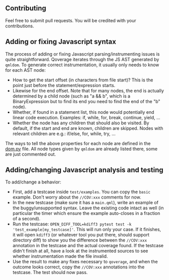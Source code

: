 ## Contributing

Feel free to submit pull requests. You will be credited with your contributions.

## Adding or fixing Javascript syntax

The process of adding or fixing Javascript parsing/instrumenting issues is quite straightforward. Qoverage iterates through the JS AST generated by `qmldom`. To generate correct instrumentation, it usually only needs to know for each AST node:

* How to get the start offset (in characters from file start)? This is the point just before the statement/expression starts.
* Likewise for the end offset. Note that for many nodes, the end is actually determined by a child node (such as "a && b", which is a BinaryExpression but to find its end you need to find the end of the "b" node).
* Whether, if found in a statement list, this node would potentially end linear code execution. Examples: if, while, for, break, continue, yield, ...
* Whether the node has any children that should also be visited. By default, if the start and end are known, children are skipped. Nodes with relevant children are e.g.: if/else, for, while, try, ...

The ways to tell the above properties for each node are defined in the [dom.py](qoverage/dom.py) file. All node types given by `qmldom` are already listed there, some are just commented out.

## Adding/changing Javascript analysis and testing

To add/change a behavior:

* First, add a testcase inside `test/examples`. You can copy the `basic` example. Don't worry about the `//COV:xxx` comments for now.
* In the new testcase (make sure it has a `main.qml`), write an example of the buggy/unsupported syntax. Leave the existing code intact as well (in particular the timer which ensure the example auto-closes in a fraction of a second).
* Run the testcase: `OPEN_DIFF_TOOL=kdiff3 pytest test -k 'test_example[my_testcase]'`. This will run only your case. If it finishes, it will open `kdiff3` (or whatever tool you put there, should support directory diff) to show you the difference between the `//COV:xxx` annotation in the testcase and the actual coverage found. If the testcase didn't finish at all, have a look at the instrumented sources to see whether instrumentation made the file invalid.
* Use the result to make any fixes necessary to `qoverage`, and when the outcome looks correct, copy the `//COV:xxx` annotations into the testcase. The test should now pass.
